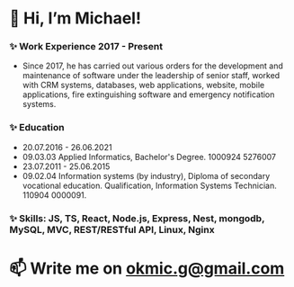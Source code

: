 # 👋 Hi, I’m Michael!
### ✨ Work Experience 2017 - Present
- Since 2017, he has carried out various orders for the development and maintenance of software under the leadership of senior staff, worked with CRM systems, databases, web applications, website, mobile applications, fire extinguishing software and emergency notification systems.
### ✨ Education
- 20.07.2016 - 26.06.2021
- 09.03.03 Applied Informatics, Bachelor's Degree. 1000924 5276007
- 23.07.2011 - 25.06.2015
- 09.02.04 Information systems (by industry), Diploma of secondary vocational education. Qualification, Information Systems Technician. 110904 0000091.
### ✨ Skills: JS, TS, React, Node.js, Express, Nest, mongodb, MySQL, MVC, REST/RESTful API, Linux, Nginx
# 📫 Write me on okmic.g@gmail.com
